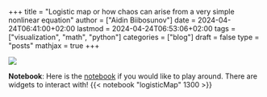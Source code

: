 +++
title = "Logistic map or how chaos can arise from a very simple nonlinear equation"
author = ["Aidin Biibosunov"]
date = 2024-04-24T06:41:00+02:00
lastmod = 2024-04-24T06:53:06+02:00
tags = ["visualization", "math", "python"]
categories = ["blog"]
draft = false
type = "posts"
mathjax = true
+++

![](/images/logisticMap/logisticMap_example.png "")

**Notebook**: Here is the [notebook](/jupyter/logistic_fractals_demo_students.ipynb) if you would like to play around. There are widgets to interact with!
{{< notebook "logisticMap" 1300 >}}